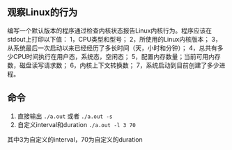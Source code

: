 ## 观察Linux的行为

编写一个默认版本的程序通过检查内核状态报告Linux内核行为。程序应该在stdout上打印以下值：
1，CPU类型和型号；
2，所使用的Linux内核版本；
3，从系统最后一次启动以来已经经历了多长时间（天，小时和分钟）；
4，总共有多少CPU时间执行在用户态，系统态，空闲态；
5，配置内存数量；当前可用内存数，磁盘读写请求数；
6，内核上下文转换数；
7，系统启动到目前创建了多少进程。

## 命令

1. 直接输出
`./a.out`
或者
`./a.out -s`
2. 自定义interval和duration
`./a.out -l 3 70`

其中3为自定义的interval，70为自定义的duration